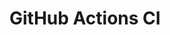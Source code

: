 # GitHub Actions CI






























































































































































































































































































































































































































































































































































































































































































































































































































































































































































































































































































































































































































































































































































































































































































































































































































































































































































































































































































































































































































































































































































































































































































































































































































































































































































































































































































































































































































































































































































































































































































